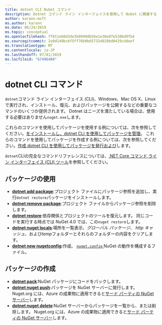 ```yaml
---
title: dotnet CLI NuGet コマンド
description: Dotnet コマンド ライン インターフェイスを使用して NuGet に関連するコマンドの簡単なリファレンスです。
author: karann-msft
ms.author: karann
ms.date: 06/24/2019
ms.topic: conceptual
ms.openlocfilehash: ff011e60d3de3b0999db56e1e30e97e538bd9fb4
ms.sourcegitcommit: 2a9d149bc6f5ff76b0b657324820bd0429cddeef
ms.translationtype: MT
ms.contentlocale: ja-JP
ms.lasthandoff: 07/01/2019
ms.locfileid: "67496480"
---
```

# <a name="dotnet-cli-commands"></a>dotnet CLI コマンド

`dotnet`コマンド ライン インターフェイス (CLI)、Windows、Mac OS X、Linux で実行され、インストール、復元、およびパッケージを公開するなどの重要なコマンドのいくつか提供されます。 Dotnet はニーズを満たしている場合は、使用する必要はありません`nuget.exe`します。

これらのコマンドを使用してパッケージを使用する例については、次を参照してください。[をインストールし、dotnet CLI を使用してパッケージを管理](../consume-packages/install-use-packages-dotnet-cli.md)。 これらのコマンドを使用してパッケージを作成する例については、次を参照してください。[作成 dotnet CLI を使用してパッケージを発行および](../quickstart/create-and-publish-a-package-using-the-dotnet-cli.md)します。

`dotnet`CLIの完全なコマンドリファレンスについては、[.NET Core コマンド ライン インターフェイス (CLI) ツール](/dotnet/core/tools/?tabs=netcore2x)を参照してください。

## <a name="package-consumption"></a>パッケージの使用

- [**dotnet add package**](/dotnet/core/tools/dotnet-add-package):プロジェクト ファイルにパッケージ参照を追加し、実行`dotnet restore`パッケージをインストールします。
- [**dotnet remove package**](/dotnet/core/tools/dotnet-remove-package):プロジェクト ファイルからパッケージ参照を削除します。
- [**dotnet restore**](/dotnet/core/tools/dotnet-restore?tabs=netcore2x):依存関係とプロジェクトのツールを復元します。 同じコードを実行する時点では NuGet 4.0 では、この`nuget restore`します。
- [**dotnet nuget locals**](/dotnet/core/tools/dotnet-nuget-locals):場所を一覧表示、*グローバル パッケージ*、 *http キャッシュ*、および*temp*フォルダーとそれらのフォルダーの内容をクリアします。
- [**dotnet new nugetconfig**](/dotnet/core/tools/dotnet-new):作成、 [ `nuget.config` ](../reference/nuget-config-file.md) NuGet の動作を構成するファイル。

## <a name="package-creation"></a>パッケージの作成

- [**dotnet pack**](/dotnet/core/tools/dotnet-pack?tabs=netcore2x):NuGet パッケージにコードをパックします。
- [**dotnet nuget push**](/dotnet/core/tools/dotnet-nuget-push):パッケージを NuGet サーバーに発行します。 Nuget.org には、Azure の成果物に適用できると[サード パーティの NuGet サーバー](../hosting-packages/overview.md)します。
- [**dotnet nuget delete**](/dotnet/core/tools/dotnet-nuget-delete):NuGet サーバーからパッケージを一覧から、または削除します。 Nuget.org には、Azure の成果物に適用できると[サード パーティの NuGet サーバー](../hosting-packages/overview.md)します。
